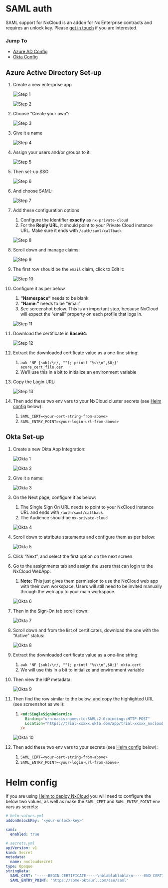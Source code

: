 # SAML auth

SAML support for NxCloud is an addon for Nx Enterprise contracts and requires an unlock key. Please [get in touch](mailto:cloud-support@nrwl.io)
if you are interested.

### Jump To

- [Azure AD Config](#azure-active-directory-set-up)
- [Okta Config](#okta-set-up)

## Azure Active Directory Set-up

1. Create a new enterprise app

   ![Step 1](/nx-cloud/private/images/saml/azure_1.png)

   ![Step 2](/nx-cloud/private/images/saml/azure_2.png)

2. Choose “Create your own”:

   ![Step 3](/nx-cloud/private/images/saml/azure_3.png)

3. Give it a name

   ![Step 4](/nx-cloud/private/images/saml/azure_4.png)

4. Assign your users and/or groups to it:

   ![Step 5](/nx-cloud/private/images/saml/azure_5.png)

5. Then set-up SSO

   ![Step 6](/nx-cloud/private/images/saml/azure_6.png)

6. And choose SAML:

   ![Step 7](/nx-cloud/private/images/saml/azure_7.png)

7. Add these configuration options

   1. Configure the Identifier **exactly** as `nx-private-cloud`
   2. For the **Reply URL**, it should point to your Private Cloud instance URL. Make sure it ends with `/auth/saml/callback`

   ![Step 8](/nx-cloud/private/images/saml/azure_8.png)

8. Scroll down and manage claims:

   ![Step 9](/nx-cloud/private/images/saml/azure_9.png)

9. The first row should be the `email` claim, click to Edit it:

   ![Step 10](/nx-cloud/private/images/saml/azure_10.png)

10. Configure it as per below

    1. **“Namespace”** needs to be blank
    2. **“Name:”** needs to be “email”
    3. See screenshot below. This is an important step, because NxCloud will expect the “email” property on each profile that logs in.

    ![Step 11](/nx-cloud/private/images/saml/azure_11.png)

11. Download the certificate in **Base64**:

    ![Step 12](/nx-cloud/private/images/saml/azure_12.png)

12. Extract the downloaded certificate value as a one-line string:
    1. `awk 'NF {sub(/\r/, ""); printf "%s\\n",$0;}' azure_cert_file.cer`
    2. We’ll use this in a bit to initialize an environment variable
13. Copy the Login URL:

    ![Step 13](/nx-cloud/private/images/saml/azure_13.png)

14. Then add these two env vars to your NxCloud cluster secrets (see [Helm config](#helm-config) below):
    1. `SAML_CERT=<your-cert-string-from-above>`
    2. `SAML_ENTRY_POINT=<your-login-url-from-above>`

## Okta Set-up

1. Create a new Okta App Integration:

   ![Okta 1](/nx-cloud/private/images/saml/azure_12.png)

   ![Okta 2](/nx-cloud/private/images/saml/azure_2.png)

2. Give it a name:

   ![Okta 3](/nx-cloud/private/images/saml/azure_3.png)

3. On the Next page, configure it as below:

   1. The Single Sign On URL needs to point to your NxCloud instance URL and ends with `/auth/saml/callback`
   2. The Audience should be `nx-private-cloud`

   ![Okta 4](/nx-cloud/private/images/saml/azure_4.png)

4. Scroll down to attribute statements and configure them as per below:

   ![Okta 5](/nx-cloud/private/images/saml/azure_5.png)

5. Click “Next”, and select the first option on the next screen.
6. Go to the assignments tab and assign the users that can login to the NxCloud WebApp:

   1. **Note:** This just gives them permission to use the NxCloud web app with their own workspace. Users will still need to be invited manually through the web app to your main workspace.

   ![Okta 6](/nx-cloud/private/images/saml/azure_6.png)

7. Then in the Sign-On tab scroll down:

   ![Okta 7](/nx-cloud/private/images/saml/azure_7.png)

8. Scroll down and from the list of certificates, download the one with the “Active” status:

   ![Okta 8](/nx-cloud/private/images/saml/azure_8.png)

9. Extract the downloaded certificate value as a one-line string:
   1. `awk 'NF {sub(/\r/, ""); printf "%s\\n",$0;}' okta.cert`
   2. We will use this in a bit to initialize and environment variable
10. Then view the ldP metadata:

    ![Okta 9](/nx-cloud/private/images/saml/azure_9.png)

11. Then find the row similar to the below, and copy the highlighted URL (see screenshot as well):

    1. ```html
       <md:SingleSignOnService
         Binding="urn:oasis:names:tc:SAML:2.0:bindings:HTTP-POST"
         Location="https://trial-xxxxx.okta.com/app/trial-xxxxx_nxcloudtest_1/xxxxxxxxx/sso/saml"
       />
       ```

    ![Okta 10](/nx-cloud/private/images/saml/azure_10.png)

12. Then add these two env vars to your secrets (see [Helm config](#helm-config) below):
    1. `SAML_CERT=<your-cert-string-from-above>`
    2. `SAML_ENTRY_POINT=<your-login-url-from-above>`

# Helm config

If you are using [Helm to deploy NxCloud](https://github.com/nrwl/nx-cloud-helm) you
will need to configure the below two values, as well as make the `SAML_CERT` and `SAML_ENTRY_POINT`
env vars as secrets:

```yaml
# helm-values.yml
addonUnlockKey: '<your-unlock-key>'

saml:
  enabled: true

# secrets.yml
apiVersion: v1
kind: Secret
metadata:
  name: nxcloudsecret
type: Opaque
stringData:
  SAML_CERT: '-----BEGIN CERTIFICATE-----\nblablablabla\n-----END CERTIFICATE-----\n'
  SAML_ENTRY_POINT: 'https://some-oktaurl.com/sso/saml'
```
